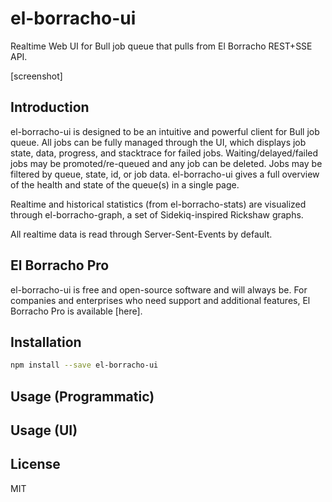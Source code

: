 # el-borracho-ui

Realtime Web UI for Bull job queue that pulls from El Borracho REST+SSE API.

[screenshot]

## Introduction

el-borracho-ui is designed to be an intuitive and powerful client for Bull job queue.  All jobs can be fully managed through the UI, which displays job state, data, progress, and stacktrace for failed jobs.  Waiting/delayed/failed jobs may be promoted/re-queued and any job can be deleted.  Jobs may be filtered by queue, state, id, or job data. el-borracho-ui gives a full overview of the health and state of the queue(s) in a single page.

Realtime and historical statistics (from el-borracho-stats) are visualized through el-borracho-graph, a set of Sidekiq-inspired Rickshaw graphs.

All realtime data is read through Server-Sent-Events by default.

## El Borracho Pro

el-borracho-ui is free and open-source software and will always be.  For companies and enterprises who need support and additional features, El Borracho Pro is available [here].

## Installation
```sh
npm install --save el-borracho-ui
```

## Usage (Programmatic)

## Usage (UI)

## License

MIT